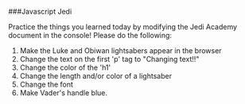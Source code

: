 ###Javascript Jedi

Practice the things you learned today by modifying the Jedi Academy document in the console! Please do the following:

1. Make the Luke and Obiwan lightsabers appear in the browser
2. Change the text on the first 'p' tag to "Changing text!!"
3. Change the color of the 'h1'
4. Change the length and/or color of a lightsaber
5. Change the font
6. Make Vader's handle blue.
